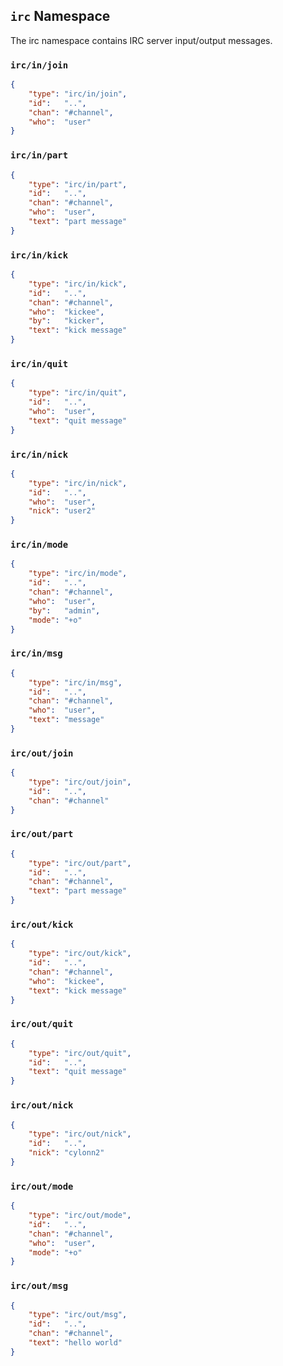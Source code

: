 ## `irc` Namespace
The irc namespace contains IRC server input/output messages.

### `irc/in/join`
```json
{
    "type": "irc/in/join",
    "id":   "..",
    "chan": "#channel",
    "who":  "user"
}
```

### `irc/in/part`
```json
{
    "type": "irc/in/part",
    "id":   "..",
    "chan": "#channel",
    "who":  "user",
    "text": "part message"
}
```

### `irc/in/kick`
```json
{
    "type": "irc/in/kick",
    "id":   "..",
    "chan": "#channel",
    "who":  "kickee",
    "by":   "kicker",
    "text": "kick message"
}
```

### `irc/in/quit`
```json
{
    "type": "irc/in/quit",
    "id":   "..",
    "who":  "user",
    "text": "quit message"
}
```

### `irc/in/nick`
```json
{
    "type": "irc/in/nick",
    "id":   "..",
    "who":  "user",
    "nick": "user2"
}
```

### `irc/in/mode`
```json
{
    "type": "irc/in/mode",
    "id":   "..",
    "chan": "#channel",
    "who":  "user",
    "by":   "admin",
    "mode": "+o"
}
```

### `irc/in/msg`
```json
{
    "type": "irc/in/msg",
    "id":   "..",
    "chan": "#channel",
    "who":  "user",
    "text": "message"
}
```

### `irc/out/join`
```json
{
    "type": "irc/out/join",
    "id":   "..",
    "chan": "#channel"
}
```

### `irc/out/part`
```json
{
    "type": "irc/out/part",
    "id":   "..",
    "chan": "#channel",
    "text": "part message"
}
```

### `irc/out/kick`
```json
{
    "type": "irc/out/kick",
    "id":   "..",
    "chan": "#channel",
    "who":  "kickee",
    "text": "kick message"
}
```

### `irc/out/quit`
```json
{
    "type": "irc/out/quit",
    "id":   "..",
    "text": "quit message"
}
```

### `irc/out/nick`
```json
{
    "type": "irc/out/nick",
    "id":   "..",
    "nick": "cylonn2"
}
```

### `irc/out/mode`
```json
{
    "type": "irc/out/mode",
    "id":   "..",
    "chan": "#channel",
    "who":  "user",
    "mode": "+o"
}
```

### `irc/out/msg`
```json
{
    "type": "irc/out/msg",
    "id":   "..",
    "chan": "#channel",
    "text": "hello world"
}
```
